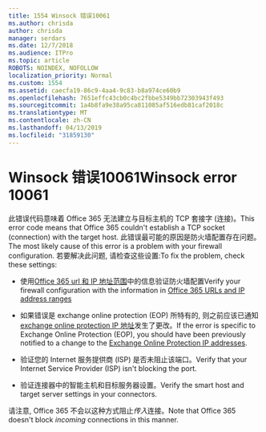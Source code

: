 ```yaml
---
title: 1554 Winsock 错误10061
ms.author: chrisda
author: chrisda
manager: serdars
ms.date: 12/7/2018
ms.audience: ITPro
ms.topic: article
ROBOTS: NOINDEX, NOFOLLOW
localization_priority: Normal
ms.custom: 1554
ms.assetid: caecfa19-86c9-4aa4-9c83-b8a974ce60b9
ms.openlocfilehash: 7651effc43cb0c4bc2fbbe5349bb72303943f493
ms.sourcegitcommit: 1a4b8fa9e38a95ca811085af516edb81caf2018c
ms.translationtype: MT
ms.contentlocale: zh-CN
ms.lasthandoff: 04/13/2019
ms.locfileid: "31859130"
---
```

# <a name="winsock-error-10061"></a><span data-ttu-id="0ae27-102">Winsock 错误10061</span><span class="sxs-lookup"><span data-stu-id="0ae27-102">Winsock error 10061</span></span>

<span data-ttu-id="0ae27-103">此错误代码意味着 Office 365 无法建立与目标主机的 TCP 套接字 (连接)。</span><span class="sxs-lookup"><span data-stu-id="0ae27-103">This error code means that Office 365 couldn't establish a TCP socket (connection) with the target host.</span></span> <span data-ttu-id="0ae27-104">此错误最可能的原因是防火墙配置存在问题。</span><span class="sxs-lookup"><span data-stu-id="0ae27-104">The most likely cause of this error is a problem with your firewall configuration.</span></span> <span data-ttu-id="0ae27-105">若要解决此问题, 请检查这些设置:</span><span class="sxs-lookup"><span data-stu-id="0ae27-105">To fix the problem, check these settings:</span></span>

- <span data-ttu-id="0ae27-106">使用[Office 365 url 和 IP 地址范围](https://docs.microsoft.com/office365/enterprise/urls-and-ip-address-ranges)中的信息验证防火墙配置</span><span class="sxs-lookup"><span data-stu-id="0ae27-106">Verify your firewall configuration with the information in [Office 365 URLs and IP address ranges](https://docs.microsoft.com/office365/enterprise/urls-and-ip-address-ranges)</span></span>

- <span data-ttu-id="0ae27-107">如果错误是 exchange online protection (EOP) 所特有的, 则之前应该已通知[exchange online protection IP 地址](https://docs.microsoft.com/office365/SecurityCompliance/eop/exchange-online-protection-ip-addresses)发生了更改。</span><span class="sxs-lookup"><span data-stu-id="0ae27-107">If the error is specific to Exchange Online Protection (EOP), you should have been previously notified to a change to the [Exchange Online Protection IP addresses](https://docs.microsoft.com/office365/SecurityCompliance/eop/exchange-online-protection-ip-addresses).</span></span>

- <span data-ttu-id="0ae27-108">验证您的 Internet 服务提供商 (ISP) 是否未阻止该端口。</span><span class="sxs-lookup"><span data-stu-id="0ae27-108">Verify that your Internet Service Provider (ISP) isn't blocking the port.</span></span>

- <span data-ttu-id="0ae27-109">验证连接器中的智能主机和目标服务器设置。</span><span class="sxs-lookup"><span data-stu-id="0ae27-109">Verify the smart host and target server settings in your connectors.</span></span>

<span data-ttu-id="0ae27-110">请注意, Office 365 不会以这种方式阻止*传入*连接。</span><span class="sxs-lookup"><span data-stu-id="0ae27-110">Note that Office 365 doesn't block *incoming* connections in this manner.</span></span>
